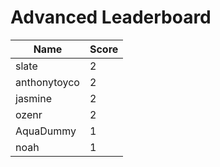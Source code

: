 # Advanced Leaderboard
|Name|Score|
|----|-----|
|slate|2|
|anthonytoyco|2|
|jasmine|2|
|ozenr|2|
|AquaDummy|1|
|noah|1|
